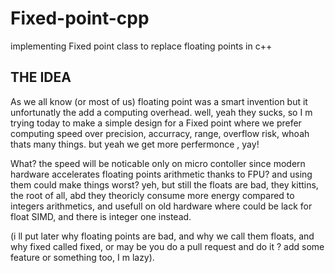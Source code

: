 # Fixed-point-cpp
implementing Fixed point class to replace floating points in c++
## THE IDEA
As we all know (or most of us) floating point was  a smart invention but it unfortunatly the add a computing overhead. well, yeah they sucks, so I m trying today to make a simple design for a Fixed point where we prefer computing speed over precision, accurracy, range, overflow risk, whoah thats many things. but yeah we get more perfermonce , yay!

What? the speed will be noticable only on micro contoller since modern hardware accelerates floating points arithmetic thanks to FPU? and using them could make things worst? yeh, but still the floats are bad, they kittins, the root of all, abd they theoricly consume more energy compared to integers arithmetics, and usefull on old hardware where could be lack for float SIMD, and there is integer one instead.


(i ll put later why floating points are bad, and why we call them floats, and why  fixed called fixed, or may be you do a pull request and do it ? add some feature or something too, I m lazy).
